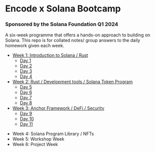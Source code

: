 # Encode x Solana Bootcamp 
### Sponsored by the Solana Foundation Q1 2024

A six-week programme that offers a hands-on approach to building on Solana.
This repo is for collated notes/ group answers to the daily homework given each week. 

- [Week 1: Introduction to Solana / Rust](https://github.com/Mikerniker/Encode_Solana_Bootcamp_HW/tree/main/Week1_Intro_to_Solana_Blockchain_Rust)
  - [Day 1](https://github.com/Mikerniker/Encode_Solana_Bootcamp_HW/tree/main/Week1_Intro_to_Solana_Blockchain_Rust/Day1)
  - [Day 2](https://github.com/Mikerniker/Encode_Solana_Bootcamp_HW/tree/main/Week1_Intro_to_Solana_Blockchain_Rust/Day2)
  - [Day 3](https://github.com/Mikerniker/Encode_Solana_Bootcamp_HW/tree/main/Week1_Intro_to_Solana_Blockchain_Rust/Day3)
  - [Day 4](https://github.com/Mikerniker/Encode_Solana_Bootcamp_HW/tree/main/Week1_Intro_to_Solana_Blockchain_Rust/Day4)
- [Week 2: Rust / Development tools / Solana Token Program](https://github.com/Mikerniker/Encode_Solana_Bootcamp_HW/tree/main/Week2_Rust_DevTools_SolanaToken)
  - [Day 5](https://github.com/Mikerniker/Encode_Solana_Bootcamp_HW/tree/main/Week2_Rust_DevTools_SolanaToken/Day5)
  - [Day 6](https://github.com/Mikerniker/Encode_Solana_Bootcamp_HW/tree/main/Week2_Rust_DevTools_SolanaToken/Day6)
  - [Day 7](https://github.com/Mikerniker/Encode_Solana_Bootcamp_HW/tree/main/Week2_Rust_DevTools_SolanaToken/Day7)
  - [Day 8](https://github.com/Mikerniker/Encode_Solana_Bootcamp_HW/tree/main/Week2_Rust_DevTools_SolanaToken/Day8)
- [Week 3: Anchor Framework / DeFi / Security](https://github.com/Mikerniker/Encode_Solana_Bootcamp_HW/tree/main/Week3_Anchor_Framework)
  - [Day 9](https://github.com/Mikerniker/Encode_Solana_Bootcamp_HW/tree/main/Week3_Anchor_Framework/Day9) 
  - [Day 10](https://github.com/Mikerniker/Encode_Solana_Bootcamp_HW/tree/main/Week3_Anchor_Framework/Day10)
  - [Day 11](https://github.com/Mikerniker/Encode_Solana_Bootcamp_HW/tree/main/Week3_Anchor_Framework/Day11)

[//]: # (- - [Day 8]&#40;https://github.com/Mikerniker/Encode_Solana_Bootcamp_HW/tree/main/Week1_Intro_to_Solana_Blockchain_Rust/Day8&#41;)
- Week 4: Solana Program Library / NFTs
- Week 5: Workshop Week
- Week 6: Project Week